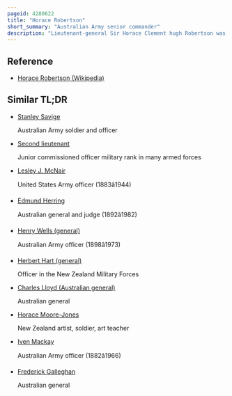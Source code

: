 ```yaml
---
pageid: 4280622
title: "Horace Robertson"
short_summary: "Australian Army senior commander"
description: "Lieutenant-general Sir Horace Clement hugh Robertson was a senior Officer in the australian Army who served in the first World War the second World War and the korean War. He was one of the first Graduates of the royal military College Duntroon to reach the Ranks of a major general and lieutenant general."
---
```


## Reference

- [Horace Robertson (Wikipedia)](https://en.wikipedia.org/?curid=4280622)

## Similar TL;DR

- [Stanley Savige](/tldr/en/stanley-savige)

  Australian Army soldier and officer

- [Second lieutenant](/tldr/en/second-lieutenant)

  Junior commissioned officer military rank in many armed forces

- [Lesley J. McNair](/tldr/en/lesley-j-mcnair)

  United States Army officer (1883â1944)

- [Edmund Herring](/tldr/en/edmund-herring)

  Australian general and judge (1892â1982)

- [Henry Wells (general)](/tldr/en/henry-wells-general)

  Australian Army officer (1898â1973)

- [Herbert Hart (general)](/tldr/en/herbert-hart-general)

  Officer in the New Zealand Military Forces

- [Charles Lloyd (Australian general)](/tldr/en/charles-lloyd-australian-general)

  Australian general

- [Horace Moore-Jones](/tldr/en/horace-moore-jones)

  New Zealand artist, soldier, art teacher

- [Iven Mackay](/tldr/en/iven-mackay)

  Australian Army officer (1882â1966)

- [Frederick Galleghan](/tldr/en/frederick-galleghan)

  Australian general
